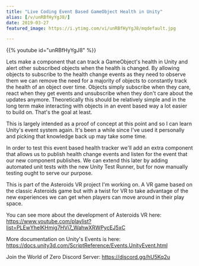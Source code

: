 ```yaml
---
title: "Live Coding Event Based GameObject Health in Unity"
alias: [/v/unRBfHyYgJ8/]
date: 2019-03-27
featured_image: https://i.ytimg.com/vi/unRBfHyYgJ8/mqdefault.jpg

---
```


{{% youtube id="unRBfHyYgJ8" %}}

Lets make a component that can track a GameObject's health in Unity and alert other subscribed objects when the health is changed. By allowing objects to subscribe to the health change events as they need to observe them we can remove the need for a majority of objects to constantly track the health of an object over time. Objects simply subscribe when they care, react when they get events and unsubscribe when they don't care about the updates anymore. Theoretically this should be relatively simple and in the long term make interacting with objects in an event based way a lot easier to build on. That's the goal at least.

This is largely intended as a proof of concept at this point and so I can learn Unity's event system again. It's been a while since I've used it personally and picking that knowledge back up may take some time.

In order to test this event based health tracker we'll add an extra component that allows us to publish health change events and listen for the event that our new component publishes. We can extend this later by adding automated unit tests with the new Unity Test Runner, but for now manually testing ought to serve our purpose.

This is part of the Asteroids VR project I'm working on. A VR game based on the classic Asteroids game but with a twist for VR to take advantage of the new experiences we can get when players can move around in their play space.

You can see more about the development of Asteroids VR here: https://www.youtube.com/playlist?list=PLEwYhelKHmig7HVi7_WahwXRWPycEJ5xC

More documentation on Unity's Events is here: https://docs.unity3d.com/ScriptReference/Events.UnityEvent.html

Join the World of Zero Discord Server: https://discord.gg/hU5Kq2u